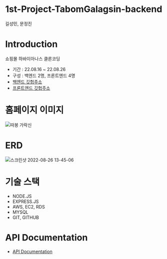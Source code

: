 # 1st-Project-TabomGalagsin-backend
길성민, 문정진

# Introduction
쇼핑몰 하바이아나스 클론코딩
* 기간 : 22.08.16 ~ 22.08.26
* 구성 : 백엔드 2명, 프론트엔드 4명
* [백엔드 깃헙주소](https://github.com/wecode-bootcamp-korea/36-1st-TabomGalagsin-backend)
* [프론트엔드 깃헙주소](https://github.com/wecode-bootcamp-korea/36-1st-TabomGalagsin-frontend)

# 홈페이지 이미지
![따봉 가락신](https://user-images.githubusercontent.com/105341553/186824307-3933622b-ec51-4228-a71c-33245c54e5b0.png)

# ERD
![스크린샷 2022-08-26 13-45-06](https://user-images.githubusercontent.com/105341553/186824383-79a06b35-0e93-4a3e-ab8a-611b85840518.png)

# 기술 스택
* NODE.JS
* EXPRESS.JS
* AWS, EC2, RDS
* MYSQL
* GIT, GITHUB

# API Documentation
* [API Documentation](https://documenter.getpostman.com/view/22449644/VUquKF7D)

